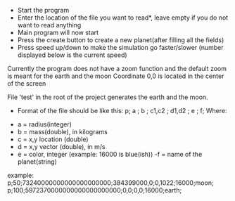 - Start the program
- Enter the location of the file you want to read*, leave empty if you do not want to read anything
- Main program will now start
- Press the create button to create a new planet(after filling all the fields)
- Press speed up/down to make the simulation go faster/slower (number displayed below is the current speed)

Currently the program does not have a zoom function and the default zoom is meant for the earth and the moon
Coordinate 0,0 is located in the center of the screen

File 'test' in the root of the project generates the earth and the moon.

* Format of the file should be like this: p; a ; b ; c1,c2 ; d1,d2 ; e ; f;
Where:
- a = radius(integer)
- b = mass(double), in kilograms
- c = x,y location (double)
- d = x,y vector (double), in m/s
- e = color, integer (example: 16000 is blue(ish))
 -f = name of the planet(string)

example:
p;50;73240000000000000000000;384399000,0;0,1022;16000;moon;
p;100;5972370000000000000000000;0,0;0,0;16000;earth;
